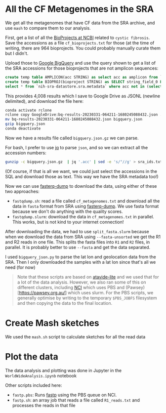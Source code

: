 # All the CF Metagenomes in the SRA

We get all the metagenomes that have CF data from the SRA archive, and use `mash` to compare them to our analysis.

First, get a list of all the [BioProjects at NCBI](https://www.ncbi.nlm.nih.gov/bioproject/?term=cystic+fibrosis) related to `cystic fibrosis`. Save the accessions as a file `cf_bioprojects.txt` for those (at the time of writing, there are 964 bioprojects. You could probably manually curate them but I didn't.

Upload those to [Google BigQuery](https://console.google.com) and use the query shown to get a list of the SRA accessions for those bioprojects that are not amplicon sequences:

```sql
create temp table AMPLICON(acc STRING) as select acc as amplicon from `nih-sra-datastore.sra.metadata` where assay_type = 'AMPLICON' or libraryselection = 'PCR';
create temp table BIOPROJ(bioproject STRING) as SELECT string_field_0 FROM `sra-searches.cystic_fibrosis.bioproject_accs` WHERE string_field_0 IS NOT NULL;
select * from `nih-sra-datastore.sra.metadata` where acc not in (select acc from AMPLICON) and bioproject in (select bioproject from BIOPROJ) and (librarysource = "METAGENOMIC" or librarysource = 'METATRANSCRIPTOMIC' or organism like "%microbiom%" OR organism like "%metagenom%");
```

This provides 4,008 results which I save to Google Drive as JSONL (newline delimited), and download the file here:

```bash
conda activate rclone
rclone copy GoogleDrive:bq-results-20230331-064211-1680245088432.json .
mv bq-results-20230331-064211-1680245088432.json bigquery.json
gzip bigquery.json
conda deactivate
```

Now we have a results file called `bigquery.json.gz` we can parse.

For bash, I prefer to use [jq](https://cameronnokes.com/blog/jq-cheatsheet/) to parse `json`, and so we can extract all the accession numbers:

```bash
gunzip -c bigquery.json.gz  | jq '.acc' | sed -e 's/"//g' > sra_ids.txt
```

(Of course, if that is all we want, we could just select the accessions in the SQL and download those as text. This way we have the SRA metadata too!)

Now we can use [fasterq-dump](https://edwards.flinders.edu.au/fastq-dump/) to download the data, using either of these two approaches:

- `fastqdump.sh`: read a file called `cf_metagenomes.txt` and download all the data in `fasta` format from SRA using [fasterq-dump](https://github.com/ncbi/sra-tools/wiki/HowTo:-fasterq-dump). We use fasta format because we don't do anything with the quality scores.
- `fastqdump.slurm`: download the data in `cf_metagenomes.txt` in parallel. This works, but is not kind to your internet connection!

After downloading the data, we had to use `split_fasta.slurm` because when we download the data from SRA using `--fasta-unsorted` we get the R1 and R2 reads in one file. This splits the fasta files into `R1` and `R2` files, in parallel. It is probably better to use `--fasta` and get the data separated.

I used `bigquery_json.py` to parse the lat lon and geolocation data from the SRA. Then I only downloaded the samples with a lat lon since that's all we need (for now)

> Note that these scripts are based on [atavide-lite](https://github.com/linsalrob/atavide_lite) and we used that for a lot of the data analysis. However, we also ran some of this on different clusters, including [NCI](https://www.nci.org.au/) which uses PBS and (Pawsey)[https://pawsey.org.au/] which uses slurm. For the PBS scripts, we generally optimise by writing to the temporary `$PBS_JOBFS` filesystem and then copying the data to the final location. 


# Create Mash sketches

We used the `mash.sh` script to calculate sketches for all the read data

# Plot the data

The data analysis and plotting was done in Jupyter in the `WorldWideAnalysis.ipynb` notebook


Other scripts included here:

- `fastp.pbs`: Runs [fastp](https://github.com/OpenGene/fastp) using the PBS queue on NCI. 
- `fastp.sh`: an array job that reads a file called `R1_reads.txt` and processes the reads in that file


